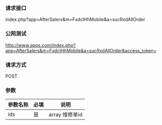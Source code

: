 ### **请求接口**
index.php?app=AfterSalers&m=FxdclHhMobile&a=sucRxdAllOrder


### **公网测试**
http://www.apps.com/index.php?app=AfterSalers&m=FxdclHhMobile&a=sucRxdAllOrder&access_token=

### **请求方式**
POST


### **参数**
| 参数名称  |必填|     说明      |
|------|-----|------|
|ids|是|array 维修单id|